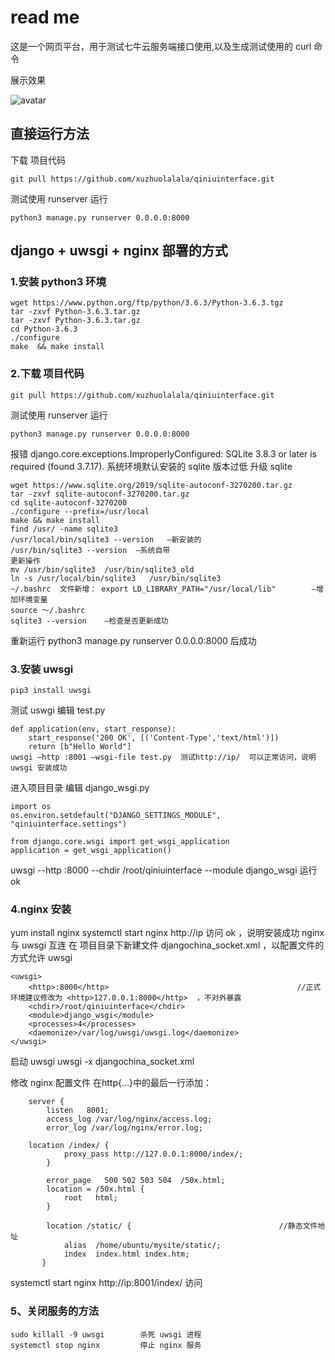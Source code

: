 # read me
这是一个网页平台，用于测试七牛云服务端接口使用,以及生成测试使用的 curl 命令

展示效果

![avatar](http://hello22.qiniudn.com/241613814878_.pic_hd.jpg)

## 直接运行方法
下载 项目代码
```
git pull https://github.com/xuzhuolalala/qiniuinterface.git
```

测试使用 runserver 运行

```
python3 manage.py runserver 0.0.0.0:8000
```




## django + uwsgi  + nginx 部署的方式

### 1.安装 python3 环境
```
wget https://www.python.org/ftp/python/3.6.3/Python-3.6.3.tgz
tar -zxvf Python-3.6.3.tar.gz
tar -zxvf Python-3.6.3.tar.gz
cd Python-3.6.3
./configure
make  && make install
```

### 2.下载 项目代码
```
git pull https://github.com/xuzhuolalala/qiniuinterface.git
```
测试使用 runserver 运行
```
python3 manage.py runserver 0.0.0.0:8000
```

报错 django.core.exceptions.ImproperlyConfigured: SQLite 3.8.3 or later is required (found 3.7.17).  系统环境默认安装的 sqlite 版本过低
升级 sqlite
```
wget https://www.sqlite.org/2019/sqlite-autoconf-3270200.tar.gz
tar -zxvf sqlite-autoconf-3270200.tar.gz
cd sqlite-autoconf-3270200
./configure --prefix=/usr/local
make && make install
find /usr/ -name sqlite3
/usr/local/bin/sqlite3 --version   —新安装的
/usr/bin/sqlite3 --version	—系统自带
更新操作
mv /usr/bin/sqlite3  /usr/bin/sqlite3_old
ln -s /usr/local/bin/sqlite3   /usr/bin/sqlite3
~/.bashrc  文件新增： export LD_LIBRARY_PATH="/usr/local/lib"		—增加环境变量
source 〜/.bashrc
sqlite3 --version    —检查是否更新成功
```
重新运行  python3 manage.py runserver 0.0.0.0:8000  后成功

### 3.安装 uwsgi
```
pip3 install uwsgi
```
测试 uswgi
编辑 test.py
```
def application(env, start_response):
    start_response('200 OK', [('Content-Type','text/html')])
    return [b"Hello World"]
uwsgi –http :8001 –wsgi-file test.py  测试http://ip/  可以正常访问，说明uwsgi 安装成功
```
进入项目目录 
编辑 django_wsgi.py
```
import os
os.environ.setdefault("DJANGO_SETTINGS_MODULE", "qiniuinterface.settings")

from django.core.wsgi import get_wsgi_application
application = get_wsgi_application()
```
uwsgi --http :8000 --chdir /root/qiniuinterface --module django_wsgi		运行 ok 

### 4.nginx 安装
yum install nginx
systemctl  start nginx  http://ip  访问 ok ，说明安装成功
nginx 与 uwsgi 互连
在 项目目录下新建文件 djangochina_socket.xml ，以配置文件的方式允许 uwsgi
```
<uwsgi>
    <http>:8000</http>											//正式环境建议修改为 <http>127.0.0.1:8000</http>  ，不对外暴露
    <chdir>/root/qiniuinterface</chdir>
    <module>django_wsgi</module>
    <processes>4</processes>
    <daemonize>/var/log/uwsgi/uwsgi.log</daemonize>
</uwsgi>
```
启动 uwsgi  uwsgi -x djangochina_socket.xml

修改 nginx 配置文件
在http{…}中的最后一行添加：
```
	server {
        listen   8001;
        access_log /var/log/nginx/access.log;
        error_log /var/log/nginx/error.log;

	location /index/ {
       		proxy_pass http://127.0.0.1:8000/index/;
        }

        error_page   500 502 503 504  /50x.html;
        location = /50x.html {
            root   html;
        }

        location /static/ {									//静态文件地址
            alias  /home/ubuntu/mysite/static/;
            index  index.html index.htm;
       }
 ```
systemctl start nginx 
http://ip:8001/index/  访问

### 5、关闭服务的方法
```
sudo killall -9 uwsgi		 杀死 uwsgi 进程
systemctl stop nginx 		 停止 nginx 服务
```
